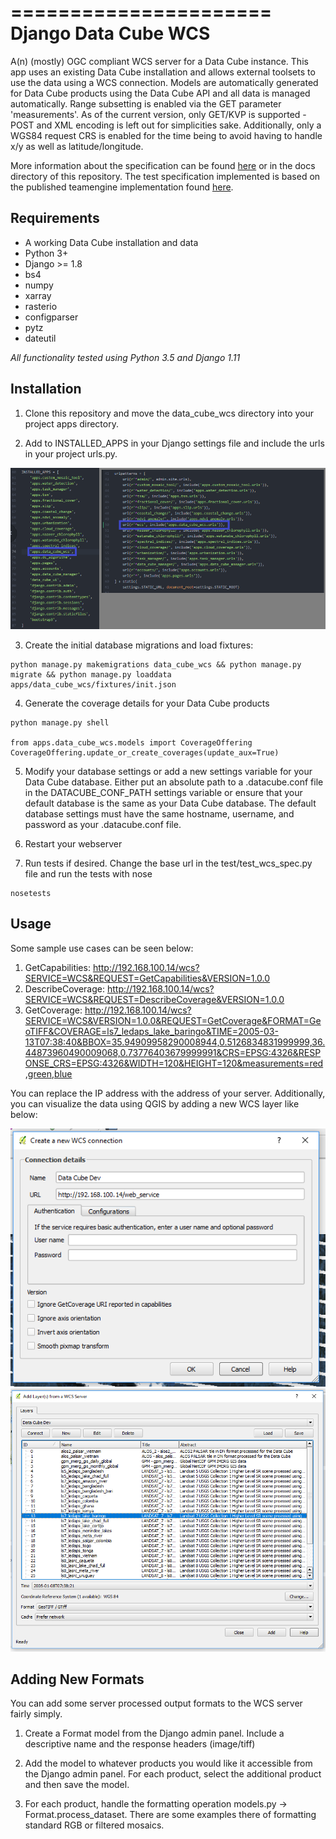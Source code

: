 ======================
Django Data Cube WCS
======================

A(n) (mostly) OGC compliant WCS server for a Data Cube instance. This app uses an existing Data Cube installation and allows external toolsets to use the data using a WCS connection. Models are automatically generated for Data Cube products using the Data Cube API and all data is managed automatically. Range subsetting is enabled via the GET parameter 'measurements'. As of the current version, only GET/KVP is supported - POST and XML encoding is left out for simplicities sake. Additionally, only a WGS84 request CRS is enabled for the time being to avoid having to handle x/y as well as latitude/longitude.

More information about the specification can be found [here](http://portal.opengeospatial.org/files/05-076&passcode=97mkvnjf54t6mph0yryk) or in the docs directory of this repository. The test specification implemented is based on the published teamengine implementation found [here](https://cite.opengeospatial.org/teamengine/about/wcs/1.0.0/site/testreq.html).

Requirements
------------

- A working Data Cube installation and data
- Python 3+
- Django >= 1.8
- bs4
- numpy
- xarray
- rasterio
- configparser
- pytz
- dateutil

*All functionality tested using Python 3.5 and Django 1.11*

Installation
------------

1. Clone this repository and move the data_cube_wcs directory into your project apps directory.

2. Add to INSTALLED_APPS in your Django settings file and include the urls in your project urls.py.

![Installed apps](docs/media/settings_urls.png)

3. Create the initial database migrations and load fixtures:

```
python manage.py makemigrations data_cube_wcs && python manage.py migrate && python manage.py loaddata apps/data_cube_wcs/fixtures/init.json
```

4. Generate the coverage details for your Data Cube products

```
python manage.py shell

from apps.data_cube_wcs.models import CoverageOffering
CoverageOffering.update_or_create_coverages(update_aux=True)

```

5. Modify your database settings or add a new settings variable for your Data Cube database. Either put an absolute path to a .datacube.conf file in the DATACUBE_CONF_PATH settings variable or ensure that your default database is the same as your Data Cube database. The default database settings must have the same hostname, username, and password as your .datacube.conf file.

6. Restart your webserver

7. Run tests if desired. Change the base url in the test/test_wcs_spec.py file and run the tests with nose

```
nosetests
```

Usage
------------
Some sample use cases can be seen below:

1.	GetCapabilities: http://192.168.100.14/wcs?SERVICE=WCS&REQUEST=GetCapabilities&VERSION=1.0.0
2.	DescribeCoverage: http://192.168.100.14/wcs?SERVICE=WCS&REQUEST=DescribeCoverage&VERSION=1.0.0
3.	GetCoverage: http://192.168.100.14/wcs?SERVICE=WCS&VERSION=1.0.0&REQUEST=GetCoverage&FORMAT=GeoTIFF&COVERAGE=ls7_ledaps_lake_baringo&TIME=2005-03-13T07:38:40&BBOX=35.94909958290008944,0.5126834831999999,36.44873960490009068,0.73776403679999991&CRS=EPSG:4326&RESPONSE_CRS=EPSG:4326&WIDTH=120&HEIGHT=120&measurements=red,green,blue

You can replace the IP address with the address of your server. Additionally, you can visualize the data using QGIS by adding a new WCS layer like below:

![QGIS Usage](docs/media/qgis.png)
![QGIS Usage](docs/media/qgis2.png)


Adding New Formats
------------

You can add some server processed output formats to the WCS server fairly simply.

1. Create a Format model from the Django admin panel. Include a descriptive name and the response headers (image/tiff)

2. Add the model to whatever products you would like it accessible from the Django admin panel. For each product, select the additional product and then save the model.

3.  For each product, handle the formatting operation models.py -> Format.process_dataset. There are some examples there of formatting standard RGB or filtered mosaics.
